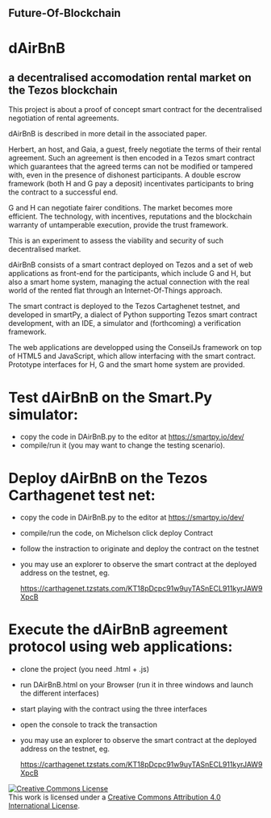 ## Future-Of-Blockchain

#  dAirBnB
## a decentralised accomodation rental market on the Tezos blockchain

This project is about a proof of concept smart contract for the decentralised negotiation of rental agreements. 

dAirBnB is described in more detail in the associated paper. 

Herbert, an host, and Gaia, a guest, freely negotiate the terms of their rental agreement. Such an agreement is then encoded in a Tezos smart contract which guarantees that the agreed terms can not be modified or tampered with, even in the presence of dishonest participants. A double escrow framework (both H and G pay a deposit) incentivates participants to bring the contract to a successful end.

G and H can negotiate fairer conditions. The market becomes more efficient. The technology, with incentives, reputations and the blockchain warranty of untamperable execution, provide the trust framework.

This is an experiment to assess the viability and security of such decentralised market.

dAirBnB consists of a smart contract deployed on Tezos and a set of web applications as front-end for the participants, which include G and H, but also a smart home system, managing the actual connection with the real world of the rented flat through an Internet-Of-Things approach.

The smart contract is deployed to the Tezos Cartaghenet testnet, and developed in smartPy, a dialect of Python supporting Tezos smart contract development, with an IDE, a simulator and (forthcoming) a verification framework.

The web applications are developped using the ConseilJs framework on top of HTML5 and JavaScript, which allow interfacing with the smart contract. Prototype interfaces for H, G and the smart home system are provided. 

# Test dAirBnB on the Smart.Py simulator:
- copy the code in DAirBnB.py to the editor at https://smartpy.io/dev/ 
- compile/run it (you may want to change the testing scenario).

# Deploy dAirBnB on the Tezos Carthagenet test net:
- copy the code in DAirBnB.py to the editor at https://smartpy.io/dev/ 
- compile/run the code, on Michelson click deploy Contract
- follow the instraction to originate and deploy the contract on the testnet
- you may use an explorer to observe the smart contract at the deployed address on the testnet, eg.

  https://carthagenet.tzstats.com/KT18pDcpc91w9uyTASnECL911kyrJAW9XpcB


# Execute the dAirBnB agreement protocol using web applications:
- clone the project (you need .html + .js)
- run DAirBnB.html on your Browser (run it in three windows and launch the different interfaces)
- start playing with the contract using the three interfaces
- open the console to track the transaction
- you may use an explorer to observe the smart contract at the deployed address on the testnet, eg.

  https://carthagenet.tzstats.com/KT18pDcpc91w9uyTASnECL911kyrJAW9XpcB



<a rel="license" href="http://creativecommons.org/licenses/by/4.0/"><img alt="Creative Commons License" style="border-width:0" src="https://i.creativecommons.org/l/by/4.0/88x31.png" /></a><br />This work is licensed under a <a rel="license" href="http://creativecommons.org/licenses/by/4.0/">Creative Commons Attribution 4.0 International License</a>.
